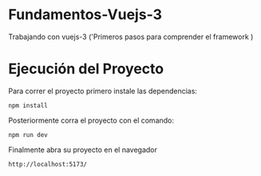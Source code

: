 # Fundamentos-Vuejs-3
Trabajando con vuejs-3 ('Primeros pasos para comprender el framework )
# Ejecución del Proyecto

Para correr el proyecto primero instale las dependencias:

```
npm install

```
Posteriormente corra el proyecto con el comando:

```
npm run dev

```
Finalmente abra su proyecto en el navegador

```
http://localhost:5173/

```



